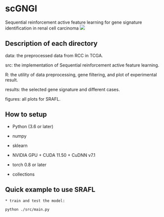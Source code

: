 # scGNGI
Sequential reinforcement active feature learning for gene signature identification in renal cell carcinoma
![](https://github.com/linxi159/scGNGI/blob/main/figures/Figure_1_Final.jpg) 

## Description of each directory
data: the preprocessed data from RCC in TCGA.

src: the implementation of Sequential reinforcement active feature learning.

R: the utility of data preprocessing, gene filtering, and plot of experimental result.

results: the selected gene signature and different cases.

figures: all plots for SRAFL.


## How to setup

* Python (3.6 or later)

* numpy

* sklearn

* NVIDIA GPU + CUDA 11.50 + CuDNN v7.1

* torch 0.8 or later

* collections

## Quick example to use SRAFL
```
* train and test the model:

python ./src/main.py
```



